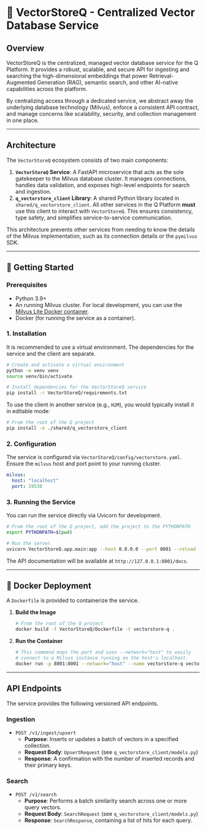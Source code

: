 # 🚀 VectorStoreQ - Centralized Vector Database Service

## Overview

VectorStoreQ is the centralized, managed vector database service for the Q Platform. It provides a robust, scalable, and secure API for ingesting and searching the high-dimensional embeddings that power Retrieval-Augmented Generation (RAG), semantic search, and other AI-native capabilities across the platform.

By centralizing access through a dedicated service, we abstract away the underlying database technology (Milvus), enforce a consistent API contract, and manage concerns like scalability, security, and collection management in one place.

---

## Architecture

The `VectorStoreQ` ecosystem consists of two main components:

1.  **`VectorStoreQ` Service**: A FastAPI microservice that acts as the sole gatekeeper to the Milvus database cluster. It manages connections, handles data validation, and exposes high-level endpoints for search and ingestion.
2.  **`q_vectorstore_client` Library**: A shared Python library located in `shared/q_vectorstore_client`. All other services in the Q Platform **must** use this client to interact with `VectorStoreQ`. This ensures consistency, type safety, and simplifies service-to-service communication.

This architecture prevents other services from needing to know the details of the Milvus implementation, such as its connection details or the `pymilvus` SDK.

---

## 🚀 Getting Started

### Prerequisites

*   Python 3.9+
*   An running Milvus cluster. For local development, you can use the [Milvus Lite Docker container](https://milvus.io/docs/install_standalone-docker.md).
*   Docker (for running the service as a container).

### 1. Installation

It is recommended to use a virtual environment. The dependencies for the service and the client are separate.

```bash
# Create and activate a virtual environment
python -m venv venv
source venv/bin/activate

# Install dependencies for the VectorStoreQ service
pip install -r VectorStoreQ/requirements.txt
```

To use the client in another service (e.g., `H2M`), you would typically install it in editable mode:
```bash
# From the root of the Q project
pip install -e ./shared/q_vectorstore_client
```

### 2. Configuration

The service is configured via `VectorStoreQ/config/vectorstore.yaml`. Ensure the `milvus` host and port point to your running cluster.

```yaml
milvus:
  host: "localhost"
  port: 19530
```

### 3. Running the Service

You can run the service directly via Uvicorn for development.

```bash
# From the root of the Q project, add the project to the PYTHONPATH
export PYTHONPATH=$(pwd)

# Run the server
uvicorn VectorStoreQ.app.main:app --host 0.0.0.0 --port 8001 --reload
```

The API documentation will be available at `http://127.0.0.1:8001/docs`.

---

## 🐳 Docker Deployment

A `Dockerfile` is provided to containerize the service.

1.  **Build the Image**
    ```bash
    # From the root of the Q project
    docker build -f VectorStoreQ/Dockerfile -t vectorstore-q .
    ```

2.  **Run the Container**
    ```bash
    # This command maps the port and uses --network="host" to easily
    # connect to a Milvus instance running on the host's localhost.
    docker run -p 8001:8001 --network="host" --name vectorstore-q vectorstore-q
    ```

---

## API Endpoints

The service provides the following versioned API endpoints.

### Ingestion

*   `POST /v1/ingest/upsert`
    *   **Purpose**: Inserts or updates a batch of vectors in a specified collection.
    *   **Request Body**: `UpsertRequest` (see `q_vectorstore_client/models.py`)
    *   **Response**: A confirmation with the number of inserted records and their primary keys.

### Search

*   `POST /v1/search`
    *   **Purpose**: Performs a batch similarity search across one or more query vectors.
    *   **Request Body**: `SearchRequest` (see `q_vectorstore_client/models.py`)
    *   **Response**: `SearchResponse`, containing a list of hits for each query. 
